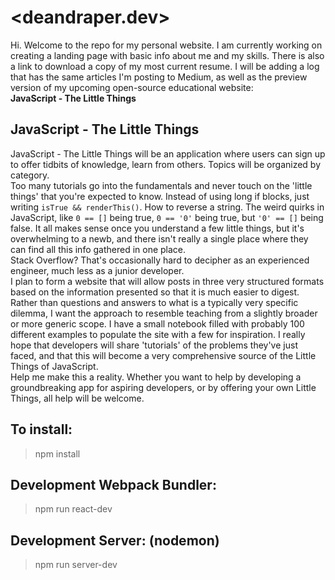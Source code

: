 # <deandraper.dev>
Hi. Welcome to the repo for my personal website. I am currently working on creating a landing page with basic info about me and my skills. There is also a link to download a copy of my most current resume.
I will be adding a log that has the same articles I'm posting to Medium, as well as the preview version of my upcoming open-source educational website: <br>
**JavaScript - The Little Things**

## JavaScript - The Little Things
JavaScript - The Little Things will be an application where users can sign up to offer tidbits of knowledge, learn from others. Topics will be organized by category.<br>
Too many tutorials go into the fundamentals and never touch on the 'little things' that you're expected to know. Instead of using long if blocks, just writing `isTrue && renderThis()`. How to reverse a string. The weird quirks in JavaScript, like `0 == []` being true, `0 == '0'` being true, but `'0' == []` being false. It all makes sense once you understand a few little things, but it's overwhelming to a newb, and there isn't really a single place where they can find all this info gathered in one place.<br>
Stack Overflow? That's occasionally hard to decipher as an experienced engineer, much less as a junior developer.<br>
I plan to form a website that will allow posts in three very structured formats based on the information presented so that it is much easier to digest. Rather than questions and answers to what is a typically very specific dilemma, I want the approach to resemble teaching from a slightly broader or more generic scope. I have a small notebook filled with probably 100 different examples to populate the site with a few for inspiration. I really hope that developers will share 'tutorials' of the problems they've just faced, and that this will become a very comprehensive source of the Little Things of JavaScript.<br>
Help me make this a reality. Whether you want to help by developing a groundbreaking app for aspiring developers, or by offering your own Little Things, all help will be welcome.<br>
## To install:
> npm install

## Development Webpack Bundler:
>  npm run react-dev

## Development Server: (nodemon)
> npm run server-dev

